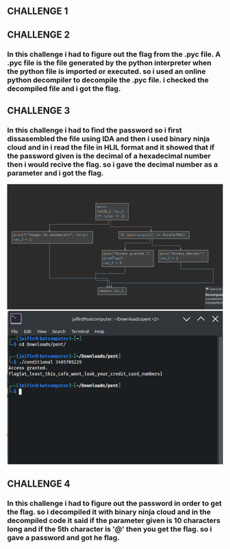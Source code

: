## CHALLENGE 1 


## CHALLENGE 2
### In this challenge i had to figure out the flag from the .pyc file. A .pyc file is the file generated by the python interpreter when the python file is imported or executed. so i used an online python decompiler to decompile the .pyc file. i checked the decompiled file and i got the flag.



## CHALLENGE 3
### In this challenge i had to find the password so i first dissasembled the file using IDA and then i used binary ninja cloud and in i read the file in HLIL format and it showed that if the password given is the decimal of a hexadecimal number then i would recive the flag. so i gave the decimal number as a parameter and i got the flag.
![](https://github.com/Jaifin-aloor/bios-recruitment-phase-2/blob/main/reversing%20challenges/resources/rev3flag2.png)
![](https://github.com/Jaifin-aloor/bios-recruitment-phase-2/blob/main/reversing%20challenges/resources/rev3flag.png)

## CHALLENGE 4
### In this challenge i had to figure out the password in order to get the flag. so i decompiled it with binary ninja cloud and in the decompiled code it said if the parameter given is 10 characters long and if the 5th character is '@' then you get the flag. so i gave a password and got he flag.
![]()
